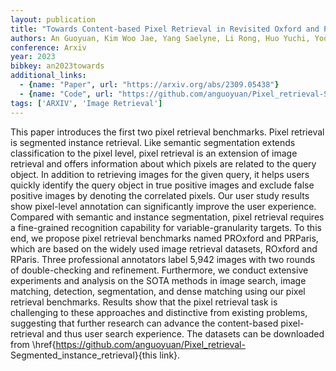 ```yaml
---
layout: publication
title: "Towards Content-based Pixel Retrieval in Revisited Oxford and Paris"
authors: An Guoyuan, Kim Woo Jae, Yang Saelyne, Li Rong, Huo Yuchi, Yoon Sung-Eui
conference: Arxiv
year: 2023
bibkey: an2023towards
additional_links:
  - {name: "Paper", url: "https://arxiv.org/abs/2309.05438"}
  - {name: "Code", url: "https://github.com/anguoyuan/Pixel_retrieval-Segmented_instance_retrieval}{this"}
tags: ['ARXIV', 'Image Retrieval']
---
```

This paper introduces the first two pixel retrieval benchmarks. Pixel retrieval
is segmented instance retrieval. Like semantic segmentation extends
classification to the pixel level, pixel retrieval is an extension of image
retrieval and offers information about which pixels are related to the query
object. In addition to retrieving images for the given query, it helps users
quickly identify the query object in true positive images and exclude false
positive images by denoting the correlated pixels. Our user study results show
pixel-level annotation can significantly improve the user experience. Compared
with semantic and instance segmentation, pixel retrieval requires a fine-grained
recognition capability for variable-granularity targets. To this end, we propose
pixel retrieval benchmarks named PROxford and PRParis, which are based on the
widely used image retrieval datasets, ROxford and RParis. Three professional
annotators label 5,942 images with two rounds of double-checking and refinement.
Furthermore, we conduct extensive experiments and analysis on the SOTA methods
in image search, image matching, detection, segmentation, and dense matching
using our pixel retrieval benchmarks. Results show that the pixel retrieval task
is challenging to these approaches and distinctive from existing problems,
suggesting that further research can advance the content-based pixel-retrieval
and thus user search experience. The datasets can be downloaded from
\href{https://github.com/anguoyuan/Pixel_retrieval-
Segmented_instance_retrieval}{this link}.

